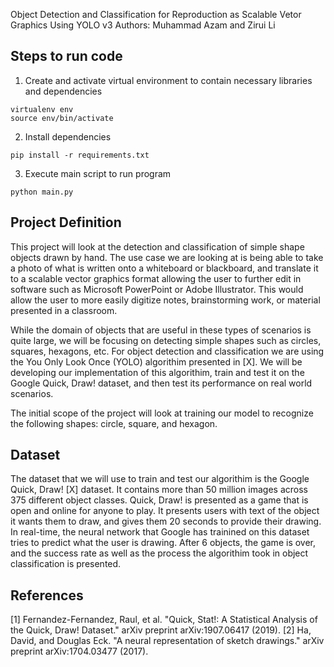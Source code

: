Object Detection and Classification for Reproduction as Scalable Vetor Graphics Using YOLO v3
Authors: Muhammad Azam and Zirui Li

## Steps to run code

1. Create and activate virtual environment to contain necessary libraries and dependencies
```
virtualenv env
source env/bin/activate
```

2. Install dependencies
```
pip install -r requirements.txt
```

3. Execute main script to run program
```
python main.py
```

## Project Definition
This project will look at the detection and classification of simple shape objects drawn by hand. The use case we are looking at is being able to take a photo of what is written onto a whiteboard or blackboard, and translate it to a scalable vector graphics format allowing the user to further edit in software such as Microsoft PowerPoint or Adobe Illustrator. This would allow the user to more easily digitize  notes, brainstorming work, or material presented in a classroom.

While the domain of objects that are useful in these types of scenarios is quite large, we will be focusing on detecting simple shapes such as circles, squares, hexagons, etc. For object detection and classification we are using the You Only Look Once (YOLO) algorithim presented in [X].  We will be developing our implementation of this algorithim, train and test it on the Google Quick, Draw! dataset, and then test its performance on real world scenarios.

The initial scope of the project will look at training our model to recognize the following shapes: circle, square, and hexagon.

## Dataset
The dataset that we will use to train and test our algorithim is the Google Quick, Draw! [X] dataset. It contains more than 50 million images across 375 different object classes. Quick, Draw! is presented as a game that is open and online for anyone to play. It presents users with text of the object it wants them to draw, and gives them 20 seconds to provide their drawing. In real-time, the neural network that Google has trainined on this dataset tries to predict what the user is drawing. After 6 objects, the game is over, and the success rate as well as the process the algorithim took in object classification is presented.

## References
[1] Fernandez-Fernandez, Raul, et al. "Quick, Stat!: A Statistical Analysis of the Quick, Draw! Dataset." arXiv preprint arXiv:1907.06417 (2019).
[2] Ha, David, and Douglas Eck. "A neural representation of sketch drawings." arXiv preprint arXiv:1704.03477 (2017).
